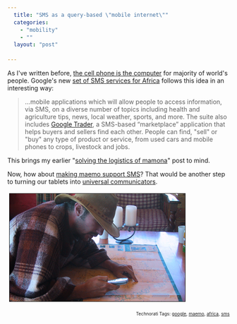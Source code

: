 ```yaml
---
  title: "SMS as a query-based \"mobile internet\""
  categories: 
    - "mobility"
    - ""
  layout: "post"

---
```

<p>
As I've written before, <a href="http://bergie.iki.fi/blog/the_cell_phone_is_the_computer/">the cell phone is the computer</a> for majority of world's people. Google's new <a href="http://googleblog.blogspot.com/2009/06/extending-google-services-in-africa.html">set of SMS services for Africa</a> follows this idea in an interesting way:
</p><blockquote>
...mobile applications which will allow people to access information, via SMS, on a diverse number of topics including health and agriculture tips, news, local weather, sports, and more. The suite also includes <a href="http://www.google.co.ug/mobile/sms/#6007">Google Trader</a>, a SMS-based “marketplace” application that helps buyers and sellers find each other. People can find, "sell" or "buy" any type of product or service, from used cars and mobile phones to crops, livestock and jobs.
</blockquote><p>
This brings my earlier "<a href="http://bergie.iki.fi/blog/solving-logistics-of-mamona/">solving the logistics of mamona</a>" post to mind.
</p><p>
Now, how about <a href="http://maemo.org/community/brainstorm/view/sms_via_the_instant_messaging_client/">making maemo support SMS</a>? That would be another step to turning our tablets into <a href="http://bergie.iki.fi/blog/the_universal_communicator/">universal communicators</a>.
</p><p>
<img src="/files/rudi-phone-gas-mileage.jpg" height="244" width="398" border="1" hspace="4" vspace="4" alt="Calculating gas mileage with a phone in Lesotho" title="Calculating gas mileage with a phone in Lesotho" />
</p>
<!-- technorati tags start --><p style="text-align:right;font-size:10px;">Technorati Tags: <a href="http://www.technorati.com/tag/google" rel="tag">google</a>, <a href="http://www.technorati.com/tag/maemo" rel="tag">maemo</a>, <a href="http://www.technorati.com/tag/africa" rel="tag">africa</a>, <a href="http://www.technorati.com/tag/sms" rel="tag">sms</a></p><!-- technorati tags end -->